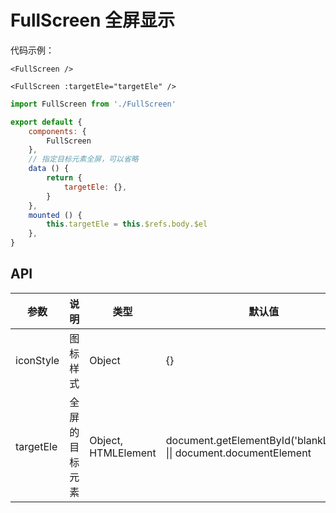 # FullScreen 全屏显示

代码示例：
```
<FullScreen />

<FullScreen :targetEle="targetEle" />
```

```javascript
import FullScreen from './FullScreen'

export default {
    components: {
        FullScreen
    },
    // 指定目标元素全屏，可以省略
    data () {
        return {
            targetEle: {},
        }
    },
    mounted () {
        this.targetEle = this.$refs.body.$el
    },
}
```

## API

参数 | 说明 | 类型 | 默认值
----|------|-----|------
iconStyle | 图标样式 | Object | {}
targetEle | 全屏的目标元素 | Object, HTMLElement | document.getElementById('blankLayout') \|\| document.documentElement